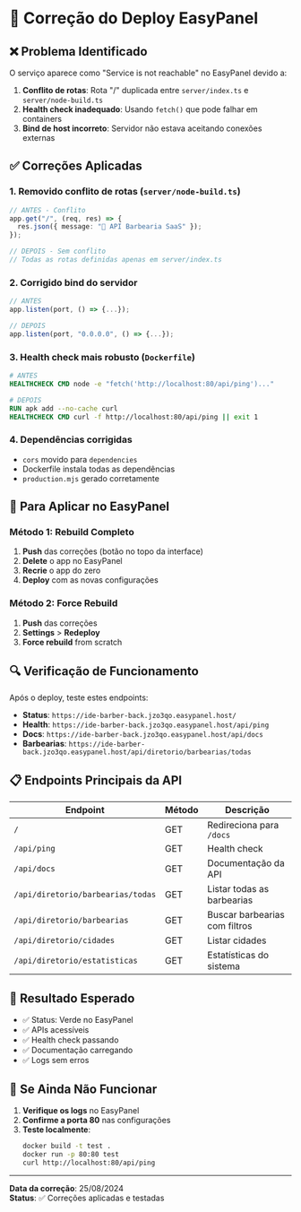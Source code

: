 # 🔧 Correção do Deploy EasyPanel

## ❌ Problema Identificado
O serviço aparece como "Service is not reachable" no EasyPanel devido a:

1. **Conflito de rotas**: Rota "/" duplicada entre `server/index.ts` e `server/node-build.ts`
2. **Health check inadequado**: Usando `fetch()` que pode falhar em containers
3. **Bind de host incorreto**: Servidor não estava aceitando conexões externas

## ✅ Correções Aplicadas

### 1. **Removido conflito de rotas** (`server/node-build.ts`)
```typescript
// ANTES - Conflito
app.get("/", (req, res) => {
  res.json({ message: "🚀 API Barbearia SaaS" });
});

// DEPOIS - Sem conflito
// Todas as rotas definidas apenas em server/index.ts
```

### 2. **Corrigido bind do servidor**
```typescript
// ANTES
app.listen(port, () => {...});

// DEPOIS
app.listen(port, "0.0.0.0", () => {...});
```

### 3. **Health check mais robusto** (`Dockerfile`)
```dockerfile
# ANTES
HEALTHCHECK CMD node -e "fetch('http://localhost:80/api/ping')..."

# DEPOIS  
RUN apk add --no-cache curl
HEALTHCHECK CMD curl -f http://localhost:80/api/ping || exit 1
```

### 4. **Dependências corrigidas**
- `cors` movido para `dependencies`
- Dockerfile instala todas as dependências
- `production.mjs` gerado corretamente

## 🚀 Para Aplicar no EasyPanel

### Método 1: Rebuild Completo
1. **Push** das correções (botão no topo da interface)
2. **Delete** o app no EasyPanel
3. **Recrie** o app do zero
4. **Deploy** com as novas configurações

### Método 2: Force Rebuild
1. **Push** das correções
2. **Settings** > **Redeploy**
3. **Force rebuild** from scratch

## 🔍 Verificação de Funcionamento

Após o deploy, teste estes endpoints:

- **Status**: `https://ide-barber-back.jzo3qo.easypanel.host/`
- **Health**: `https://ide-barber-back.jzo3qo.easypanel.host/api/ping`
- **Docs**: `https://ide-barber-back.jzo3qo.easypanel.host/api/docs`
- **Barbearias**: `https://ide-barber-back.jzo3qo.easypanel.host/api/diretorio/barbearias/todas`

## 📋 Endpoints Principais da API

| Endpoint | Método | Descrição |
|----------|--------|-----------|
| `/` | GET | Redireciona para `/docs` |
| `/api/ping` | GET | Health check |
| `/api/docs` | GET | Documentação da API |
| `/api/diretorio/barbearias/todas` | GET | Listar todas as barbearias |
| `/api/diretorio/barbearias` | GET | Buscar barbearias com filtros |
| `/api/diretorio/cidades` | GET | Listar cidades |
| `/api/diretorio/estatisticas` | GET | Estatísticas do sistema |

## 🎯 Resultado Esperado

- ✅ Status: Verde no EasyPanel
- ✅ APIs acessíveis
- ✅ Health check passando
- ✅ Documentação carregando
- ✅ Logs sem erros

## 🐛 Se Ainda Não Funcionar

1. **Verifique os logs** no EasyPanel
2. **Confirme a porta 80** nas configurações
3. **Teste localmente**:
   ```bash
   docker build -t test .
   docker run -p 80:80 test
   curl http://localhost:80/api/ping
   ```

---

**Data da correção**: 25/08/2024  
**Status**: ✅ Correções aplicadas e testadas
